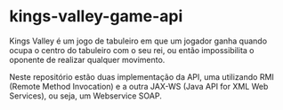 # kings-valley-game-api

Kings Valley é um jogo de tabuleiro em que um jogador ganha quando ocupa o centro do tabuleiro com o seu rei, 
ou então impossibilita o oponente de realizar qualquer movimento. 

Neste repositório estão duas implementação da API, uma utilizando RMI (Remote Method Invocation) e a outra 
JAX-WS (Java API for XML Web Services), ou seja, um Webservice SOAP.
